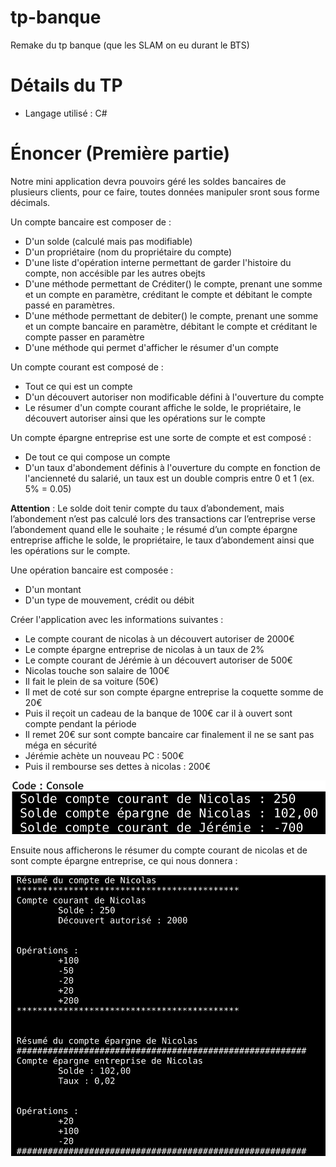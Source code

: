 # tp-banque
Remake du tp banque (que les SLAM on eu durant le BTS)

# Détails du TP

- Langage utilisé : C#


# Énoncer (Première partie)

Notre mini application devra pouvoirs géré les soldes bancaires de plusieurs clients, pour ce faire, toutes données manipuler sront sous forme décimals.

Un compte bancaire est composer de : 

- D'un solde (calculé mais pas modifiable)
- D'un propriétaire (nom du propriétaire du compte)
- D'une liste d'opération interne permettant de garder l'histoire du compte, non accésible par les autres obejts
- D'une méthode permettant de Créditer() le compte, prenant une somme et un compte en paramètre, créditant le compte et débitant le compte passé en paramètres.
- D'une méthode permettant de debiter() le compte, prenant une somme et un compte bancaire en paramètre, débitant le compte et créditant le compte passer en paramètre
- D'une méthode qui permet d'afficher le résumer d'un compte 

Un compte courant est composé de : 

- Tout ce qui est un compte
- D'un découvert autoriser non modificable défini à l'ouverture du compte
- Le résumer d'un compte courant affiche le solde, le propriétaire, le découvert autoriser ainsi que les opérations sur le compte

Un compte épargne entreprise est une sorte de compte et est composé : 

- De tout ce qui compose un compte
- D'un taux d'abondement définis à l'ouverture du compte en fonction de l'ancienneté du salarié, un taux est un double compris entre 0 et 1 (ex. 5% = 0.05)

**Attention** : 
Le solde doit tenir compte du taux d’abondement, mais l’abondement n’est pas calculé lors des
transactions car l’entreprise verse l’abondement quand elle le souhaite ; le résumé d’un compte
épargne entreprise affiche le solde, le propriétaire, le taux d’abondement ainsi que les opérations
sur le compte.


Une opération bancaire est composée : 
- D'un montant 
- D'un type de mouvement, crédit ou débit


Créer l'application avec les informations suivantes : 

- Le compte courant de nicolas à un découvert autoriser de 2000€
- Le compte épargne entreprise de nicolas à un taux de 2%
- Le compte courant de Jérémie à un découvert autoriser de 500€
- Nicolas touche son salaire de 100€
- Il fait le plein de sa voiture (50€)
- Il met de coté sur son compte épargne entreprise la coquette somme de 20€
- Puis il reçoit un cadeau de la banque de 100€ car il à ouvert sont compte pendant la période
- Il remet 20€ sur sont compte bancaire car finalement il ne se sant pas méga en sécurité
- Jérémie achète un nouveau PC : 500€
- Puis il rembourse ses dettes à nicolas : 200€

![Image 1](image.png)

Ensuite nous afficherons le résumer du compte courant de nicolas et de sont compte épargne entreprise, ce qui nous donnera : 

![Image 2](image-1.png)
